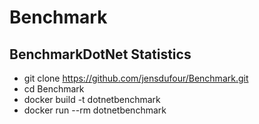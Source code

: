 # Benchmark
## BenchmarkDotNet Statistics
  - git clone https://github.com/jensdufour/Benchmark.git
  - cd Benchmark	
  - docker build -t dotnetbenchmark
  - docker run --rm dotnetbenchmark
